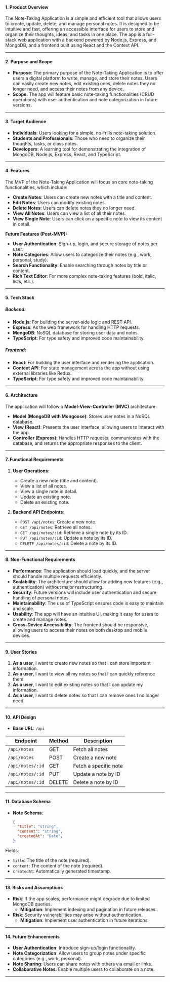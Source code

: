 #### **1. Product Overview**

The Note-Taking Application is a simple and efficient tool that allows users to create, update, delete, and manage personal notes. It is designed to be intuitive and fast, offering an accessible interface for users to store and organize their thoughts, ideas, and tasks in one place. The app is a full-stack web application with a backend powered by Node.js, Express, and MongoDB, and a frontend built using React and the Context API.

---

#### **2. Purpose and Scope**

- **Purpose**: The primary purpose of the Note-Taking Application is to offer users a digital platform to write, manage, and store their notes. Users can easily create new notes, edit existing ones, delete notes they no longer need, and access their notes from any device.
- **Scope**: The app will feature basic note-taking functionalities (CRUD operations) with user authentication and note categorization in future versions.

---

#### **3. Target Audience**

- **Individuals**: Users looking for a simple, no-frills note-taking solution.
- **Students and Professionals**: Those who need to organize their thoughts, tasks, or class notes.
- **Developers**: A learning tool for demonstrating the integration of MongoDB, Node.js, Express, React, and TypeScript.

---

#### **4. Features**

The MVP of the Note-Taking Application will focus on core note-taking functionalities, which include:

- **Create Notes**: Users can create new notes with a title and content.
- **Edit Notes**: Users can modify existing notes.
- **Delete Notes**: Users can delete notes they no longer need.
- **View All Notes**: Users can view a list of all their notes.
- **View Single Note**: Users can click on a specific note to view its content in detail.
  
**Future Features (Post-MVP):**
- **User Authentication**: Sign-up, login, and secure storage of notes per user.
- **Note Categories**: Allow users to categorize their notes (e.g., work, personal, study).
- **Search Functionality**: Enable searching through notes by title or content.
- **Rich Text Editor**: For more complex note-taking features (bold, italic, lists, etc.).

---

#### **5. Tech Stack**

##### **Backend:**
- **Node.js**: For building the server-side logic and REST API.
- **Express**: As the web framework for handling HTTP requests.
- **MongoDB**: NoSQL database for storing user data and notes.
- **TypeScript**: For type safety and improved code maintainability.

##### **Frontend:**
- **React**: For building the user interface and rendering the application.
- **Context API**: For state management across the app without using external libraries like Redux.
- **TypeScript**: For type safety and improved code maintainability.

---

#### **6. Architecture**

The application will follow a **Model-View-Controller (MVC)** architecture:

- **Model (MongoDB with Mongoose)**: Stores user notes in a NoSQL database.
- **View (React)**: Presents the user interface, allowing users to interact with the app.
- **Controller (Express)**: Handles HTTP requests, communicates with the database, and returns the appropriate responses to the client.

---

#### **7. Functional Requirements**

1. **User Operations**:
   - Create a new note (title and content).
   - View a list of all notes.
   - View a single note in detail.
   - Update an existing note.
   - Delete an existing note.

2. **Backend API Endpoints**:
   - `POST /api/notes`: Create a new note.
   - `GET /api/notes`: Retrieve all notes.
   - `GET /api/notes/:id`: Retrieve a single note by its ID.
   - `PUT /api/notes/:id`: Update a note by its ID.
   - `DELETE /api/notes/:id`: Delete a note by its ID.

---

#### **8. Non-Functional Requirements**

- **Performance**: The application should load quickly, and the server should handle multiple requests efficiently.
- **Scalability**: The architecture should allow for adding new features (e.g., authentication) without major restructuring.
- **Security**: Future versions will include user authentication and secure handling of personal notes.
- **Maintainability**: The use of TypeScript ensures code is easy to maintain and scale.
- **Usability**: The app will have an intuitive UI, making it easy for users to create and manage notes.
- **Cross-Device Accessibility**: The frontend should be responsive, allowing users to access their notes on both desktop and mobile devices.

---

#### **9. User Stories**

1. **As a user**, I want to create new notes so that I can store important information.
2. **As a user**, I want to view all my notes so that I can quickly reference them.
3. **As a user**, I want to edit existing notes so that I can update my information.
4. **As a user**, I want to delete notes so that I can remove ones I no longer need.

---

#### **10. API Design**

- **Base URL**: `/api`

| Endpoint            | Method | Description               |
|---------------------|--------|---------------------------|
| `/api/notes`        | GET    | Fetch all notes            |
| `/api/notes`        | POST   | Create a new note          |
| `/api/notes/:id`    | GET    | Fetch a specific note      |
| `/api/notes/:id`    | PUT    | Update a note by ID        |
| `/api/notes/:id`    | DELETE | Delete a note by ID        |

---

#### **11. Database Schema**

- **Note Schema**:
  ```json
  {
    "title": "string",
    "content": "string",
    "createdAt": "Date",
  }
  ```

Fields:
- `title`: The title of the note (required).
- `content`: The content of the note (required).
- `createdAt`: Automatically generated timestamp.

---


#### **13. Risks and Assumptions**

- **Risk**: If the app scales, performance might degrade due to limited MongoDB queries.
  - **Mitigation**: Implement indexing and pagination in future releases.
- **Risk**: Security vulnerabilities may arise without authentication.
  - **Mitigation**: Implement user authentication in future iterations.
  
---

#### **14. Future Enhancements**

- **User Authentication**: Introduce sign-up/login functionality.
- **Note Categorization**: Allow users to group notes under specific categories (e.g., work, personal).
- **Note Sharing**: Users can share notes with others via email or links.
- **Collaborative Notes**: Enable multiple users to collaborate on a note.

---
